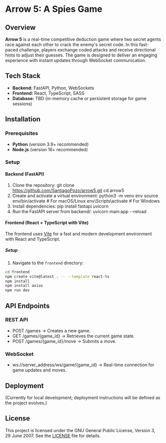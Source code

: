 # Arrow 5: A Spies Game

## Overview

**Arrow 5** is a real-time competitive deduction game where two secret agents race against each other to crack the enemy's secret code. In this fast-paced challenge, players exchange coded attacks and receive directional hints to adjust their guesses. The game is designed to deliver an engaging experience with instant updates through WebSocket communication.

## Tech Stack

- **Backend:** FastAPI, Python, WebSockets
- **Frontend:** React, TypeScript, SASS
- **Database:** TBD (in-memory cache or persistent storage for game sessions)

## Installation

### Prerequisites

- **Python** (version 3.9+ recommended)
- **Node.js** (version 16+ recommended)

### Setup

#### Backend (FastAPI)

1. Clone the repository:
   git clone https://github.com/SantiagoPozo/arrow5.git
   cd arrow5
2. Create and activate a virtual environment:
   python3 -m venv env
   source env/bin/activate # For macOS/Linux
   env\Scripts\activate # For Windows
3. Install dependencies:
   pip install fastapi uvicorn
4. Run the FastAPI server from backend/:
   uvicorn main:app --reload

#### Frontend (React + TypeScript with Vite)

The frontend uses [Vite](https://vitejs.dev/) for a fast and modern development environment with React and TypeScript.

##### Setup

1. Navigate to the `frontend` directory:

```bash
cd frontend
npm create vite@latest . -- --template react-ts
npm install
npm install axios
npm run dev
```

## API Endpoints

### REST API

- POST /games → Creates a new game.
- GET /games/{game_id} → Retrieves the current game state.
- POST /games/{game_id}/move → Submits a move.

### WebSocket

- ws://server_address/ws/game/{game_id} → Real-time connection for game updates and moves.

## Deployment

(Currently for local development; deployment instructions will be defined as the project evolves.)

## License

This project is licensed under the GNU General Public License, Version 3, 29 June 2007.
See the [LICENSE](LICENSE) file for details.
